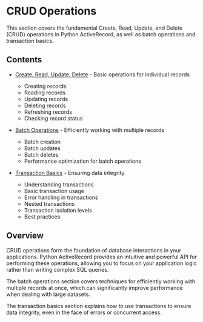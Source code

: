 # CRUD Operations

This section covers the fundamental Create, Read, Update, and Delete (CRUD) operations in Python ActiveRecord, as well as batch operations and transaction basics.

## Contents

- [Create, Read, Update, Delete](create_read_update_delete.md) - Basic operations for individual records
  - Creating records
  - Reading records
  - Updating records
  - Deleting records
  - Refreshing records
  - Checking record status

- [Batch Operations](batch_operations.md) - Efficiently working with multiple records
  - Batch creation
  - Batch updates
  - Batch deletes
  - Performance optimization for batch operations

- [Transaction Basics](transaction_basics.md) - Ensuring data integrity
  - Understanding transactions
  - Basic transaction usage
  - Error handling in transactions
  - Nested transactions
  - Transaction isolation levels
  - Best practices

## Overview

CRUD operations form the foundation of database interactions in your applications. Python ActiveRecord provides an intuitive and powerful API for performing these operations, allowing you to focus on your application logic rather than writing complex SQL queries.

The batch operations section covers techniques for efficiently working with multiple records at once, which can significantly improve performance when dealing with large datasets.

The transaction basics section explains how to use transactions to ensure data integrity, even in the face of errors or concurrent access.
